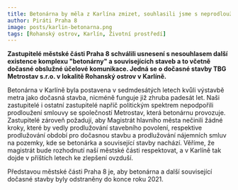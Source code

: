```yaml
---
title: Betonárna by měla z Karlína zmizet, souhlasili jsme s neprodloužením smlouvy
author: Piráti Praha 8
image: posts/karlin-betonarna.png
tags: [Rohanský ostrov, Karlín, Životní prostředí]
---
```


**Zastupitelé městské části Praha 8 schválili usnesení s nesouhlasem další existence komplexu "betonárny" a souvisejících staveb a to včetně dočasné obslužné účelové komunikace. Jedná se o dočasné stavby TBG Metrostav s.r.o. v lokalitě Rohanský ostrov v Karlíně.**

Betonárna v Karlíně byla postavena v sedmdesátých letech kvůli výstavbě metra jako dočasná stavba, nicméně funguje již zhruba padesát let. Naši zastupitelé i ostatní zastupitelé napříč politickým spektrem nepodpořili prodloužení smlouvy se společností Metrostav, která betonárnu provozuje. Zastupitelé zároveň požadují, aby Magistrát hlavního města nečinili žádné kroky, které by vedly prodlužování stavebního povolení, respektive prodlužování období pro dočasnou stavbu a prodlužování nájemních smluv na pozemky, kde se betonárka a související stavby nachází. Věříme, že magistrát bude rozhodnutí naší městské části respektovat, a v Karlíně tak dojde v příštích letech ke zlepšení ovzduší.

Představou městské části Praha 8 je, aby betonárna a další související dočasné stavby byly odstraněny do konce roku 2021.
